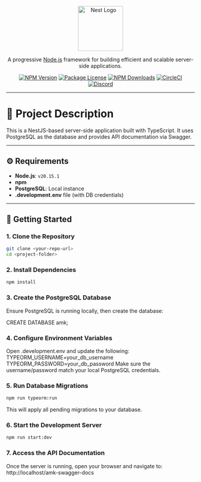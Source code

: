 <p align="center">
  <a href="http://nestjs.com/" target="blank"><img src="https://nestjs.com/img/logo-small.svg" width="120" alt="Nest Logo" /></a>
</p>

<p align="center">A progressive <a href="http://nodejs.org" target="_blank">Node.js</a> framework for building efficient and scalable server-side applications.</p>

<p align="center">
  <a href="https://www.npmjs.com/~nestjscore" target="_blank"><img src="https://img.shields.io/npm/v/@nestjs/core.svg" alt="NPM Version" /></a>
  <a href="="https://www.npmjs.com/~nestjscore" target="_blank"><img src="https://img.shields.io/npm/l/@nestjs/core.svg" alt="Package License" /></a>
  <a href="https://www.npmjs.com/~nestjscore" target="_blank"><img src="https://img.shields.io/npm/dm/@nestjs/common.svg" alt="NPM Downloads" /></a>
  <a href="https://circleci.com/gh/nestjs/nest" target="_blank"><img src="https://img.shields.io/circleci/build/github/nestjs/nest/master" alt="CircleCI" /></a>
  <a href="https://discord.gg/G7Qnnhy" target="_blank"><img src="https://img.shields.io/badge/discord-online-brightgreen.svg" alt="Discord"/></a>
</p>

---

# 📘 Project Description

This is a NestJS-based server-side application built with TypeScript. It uses PostgreSQL as the database and provides API documentation via Swagger.

---

## ⚙️ Requirements

- **Node.js**: `v20.15.1`
- **npm**
- **PostgreSQL**: Local instance
- **.development.env** file (with DB credentials)

---

## 🚀 Getting Started

### 1. Clone the Repository

```bash
git clone <your-repo-url>
cd <project-folder>
```

### 2. Install Dependencies
```bash
npm install
```

### 3. Create the PostgreSQL Database
Ensure PostgreSQL is running locally, then create the database:

CREATE DATABASE amk;

### 4. Configure Environment Variables
Open .development.env and update the following:
TYPEORM_USERNAME=your_db_username
TYPEORM_PASSWORD=your_db_password
Make sure the username/password match your local PostgreSQL credentials.

### 5. Run Database Migrations
```bash
npm run typeorm:run
```
This will apply all pending migrations to your database.
### 6. Start the Development Server
```bash
npm run start:dev
```

### 7. Access the API Documentation
Once the server is running, open your browser and navigate to:
http://localhost/amk-swagger-docs

